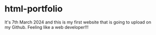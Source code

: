 # html-portfolio
It's 7th March 2024 and this is my first website that is going to upload on my Github. Feeling like a web developer!!!
